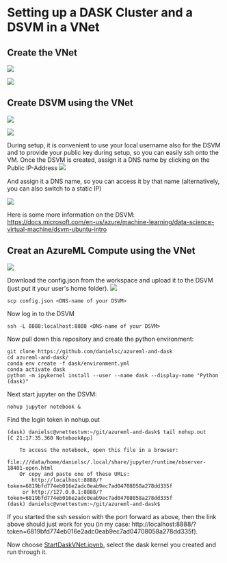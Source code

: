 # Setting up a DASK Cluster and a DSVM in a VNet

## Create the VNet

![](img/1.png)

![](img/2.png)

## Create DSVM using the VNet

![](img/5.png)

![](img/6.png)

During setup, it is convenient to use your local username also for the DSVM and to provide your public key during setup, so you can easily ssh onto the VM.
Once the DSVM is created, assign it a DNS name by clicking on the Public IP-Address
![](img/8.png)

And assign it a DNS name, so you can access it by that name (alternatively, you can also switch to a static IP)

![](img/9.png)

Here is some more information on the DSVM: https://docs.microsoft.com/en-us/azure/machine-learning/data-science-virtual-machine/dsvm-ubuntu-intro

## Creat an AzureML Compute using the VNet

![](img/7.png)

Download the config.json from the workspace and upload it to the DSVM (just put it your user's home folder).
![](img/10.png)

```
scp config.json <DNS-name of your DSVM>
```

Now log in to the DSVM

```
ssh -L 8888:localhost:8888 <DNS-name of your DSVM>
```

Now pull down this repository and create the python environment:

```
git clone https://github.com/danielsc/azureml-and-dask
cd azureml-and-dask/
conda env create -f dask/environment.yml
conda activate dask
python -m ipykernel install --user --name dask --display-name "Python (dask)"
```

Next start jupyter on the DSVM:

```
nohup jupyter notebook &
```

Find the login token in nohup.out

```
(dask) danielsc@vnettestvm:~/git/azureml-and-dask$ tail nohup.out 
[C 21:17:35.360 NotebookApp] 
    
    To access the notebook, open this file in a browser:
        file:///data/home/danielsc/.local/share/jupyter/runtime/nbserver-18401-open.html
    Or copy and paste one of these URLs:
        http://localhost:8888/?token=6819bfd774eb016e2adc0eab9ec7ad04708058a278dd335f
     or http://127.0.0.1:8888/?token=6819bfd774eb016e2adc0eab9ec7ad04708058a278dd335f
(dask) danielsc@vnettestvm:~/git/azureml-and-dask$ 
```

If you started the ssh session with the port forward as above, then the link above should just work for you (in my case: http://localhost:8888/?token=6819bfd774eb016e2adc0eab9ec7ad04708058a278dd335f).


Now choose [StartDaskVNet.ipynb](StartDaskVNet.ipynb), select the dask kernel you created and run through it.
